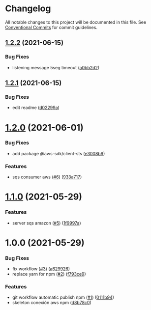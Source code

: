 # Changelog

All notable changes to this project will be documented in this file. See
[Conventional Commits](https://conventionalcommits.org) for commit guidelines.

## [1.2.2](https://github.com/EfrainGaray/nestjs-aws-sqs-npm/compare/v1.2.1...v1.2.2) (2021-06-15)


### Bug Fixes

* listening message 5seg timeout ([a0bb2d2](https://github.com/EfrainGaray/nestjs-aws-sqs-npm/commit/a0bb2d2defb9af1e44928adab9295798d712014c))

## [1.2.1](https://github.com/EfrainGaray/nestjs-aws-sqs-npm/compare/v1.2.0...v1.2.1) (2021-06-15)


### Bug Fixes

* edit readme ([d02299a](https://github.com/EfrainGaray/nestjs-aws-sqs-npm/commit/d02299a1e787ea49ab37311359440c850a3d0293))

# [1.2.0](https://github.com/EfrainGaray/nestjs-aws-sqs-npm/compare/v1.1.0...v1.2.0) (2021-06-01)


### Bug Fixes

* add package @aws-sdk/client-sts ([e3008b9](https://github.com/EfrainGaray/nestjs-aws-sqs-npm/commit/e3008b9d3e75c999c2dd58ee10ff948896cafca6))


### Features

* sqs consumer aws  ([#6](https://github.com/EfrainGaray/nestjs-aws-sqs-npm/issues/6)) ([933a717](https://github.com/EfrainGaray/nestjs-aws-sqs-npm/commit/933a7172921f6577446e5a7829c0606712a5e460))

# [1.1.0](https://github.com/EfrainGaray/nestjs-aws-sqs-npm/compare/v1.0.0...v1.1.0) (2021-05-29)


### Features

* server sqs amazon ([#5](https://github.com/EfrainGaray/nestjs-aws-sqs-npm/issues/5)) ([1f9997a](https://github.com/EfrainGaray/nestjs-aws-sqs-npm/commit/1f9997a082c2ffe2f137ee584e06f8964fb93da3))

# 1.0.0 (2021-05-29)


### Bug Fixes

* fix workflow  ([#3](https://github.com/EfrainGaray/nestjs-aws-sqs-npm/issues/3)) ([a629926](https://github.com/EfrainGaray/nestjs-aws-sqs-npm/commit/a6299260dc623ce8b2350d76b5c373c716508ac1))
* replace yarn for npm ([#2](https://github.com/EfrainGaray/nestjs-aws-sqs-npm/issues/2)) ([f793ce9](https://github.com/EfrainGaray/nestjs-aws-sqs-npm/commit/f793ce9d63e204681a900a54c368e489cb52d440))


### Features

* git workflow automatic publish npm ([#1](https://github.com/EfrainGaray/nestjs-aws-sqs-npm/issues/1)) ([0111b94](https://github.com/EfrainGaray/nestjs-aws-sqs-npm/commit/0111b94df6c95e5f0a85057770d24bd016630873))
* skeleton conexión aws npm ([d8b78c0](https://github.com/EfrainGaray/nestjs-aws-sqs-npm/commit/d8b78c0aa1e014fd5a80ac7a82d40ebc0740f019))
